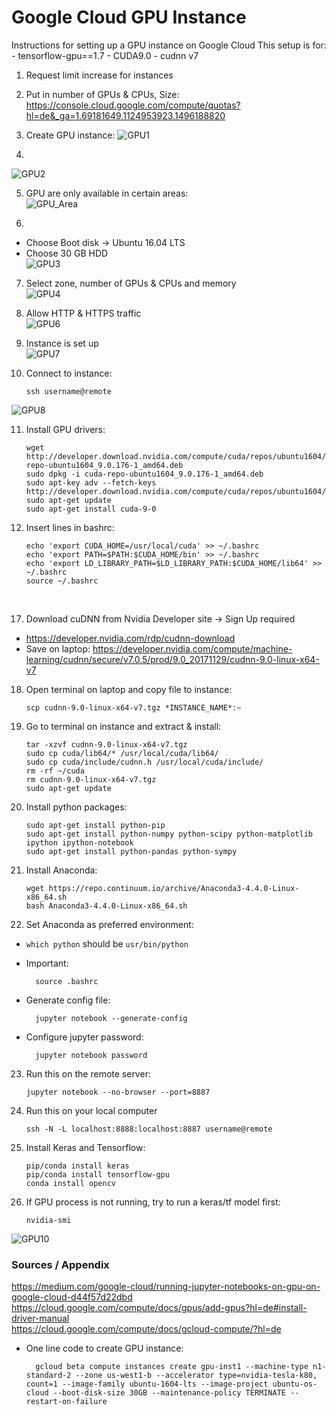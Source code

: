 # Google Cloud GPU Instance
Instructions for setting up a GPU instance on Google Cloud
This setup is for:
	- tensorflow-gpu==1.7
	- CUDA9.0
	- cudnn v7
1. Request limit increase for instances  
2. Put in number of GPUs & CPUs, Size:  
https://console.cloud.google.com/compute/quotas?hl=de&_ga=1.69181649.1124953923.1496188820  

3. Create GPU instance:
![GPU1](images/GPU_1.png)  

4.  
![GPU2](images/GPU_2.png)  

5. GPU are only available in certain areas:  
![GPU_Area](images/GPU_area.png)  

6.  
- Choose Boot disk -> Ubuntu 16.04 LTS  
- Choose 30 GB HDD  
![GPU3](images/GPU_3.png)  

7. Select zone, number of GPUs & CPUs and memory  
![GPU4](images/GPU_4.png)  

8. Allow HTTP & HTTPS traffic  
![GPU6](images/GPU_6.png)  

9. Instance is set up  
![GPU7](images/GPU_7.png)  

10. Connect to instance:    

		ssh username@remote  

![GPU8](images/GPU_8.png)  

11. Install GPU drivers: 

		wget http://developer.download.nvidia.com/compute/cuda/repos/ubuntu1604/x86_64/cuda-repo-ubuntu1604_9.0.176-1_amd64.deb
		sudo dpkg -i cuda-repo-ubuntu1604_9.0.176-1_amd64.deb
		sudo apt-key adv --fetch-keys http://developer.download.nvidia.com/compute/cuda/repos/ubuntu1604/x86_64/7fa2af80.pub
		sudo apt-get update  
		sudo apt-get install cuda-9-0  

16. Insert lines in bashrc:  
 
		echo 'export CUDA_HOME=/usr/local/cuda' >> ~/.bashrc  
		echo 'export PATH=$PATH:$CUDA_HOME/bin' >> ~/.bashrc  
		echo 'export LD_LIBRARY_PATH=$LD_LIBRARY_PATH:$CUDA_HOME/lib64' >> ~/.bashrc  
		source ~/.bashrc
 

17. Download cuDNN from Nvidia Developer site -> Sign Up required  
- https://developer.nvidia.com/rdp/cudnn-download  
- Save on laptop: 
https://developer.nvidia.com/compute/machine-learning/cudnn/secure/v7.0.5/prod/9.0_20171129/cudnn-9.0-linux-x64-v7

18. Open terminal on laptop and copy file to instance:  
 
		scp cudnn-9.0-linux-x64-v7.tgz *INSTANCE_NAME*:~


19. Go to terminal on instance and extract & install:  
 
		tar -xzvf cudnn-9.0-linux-x64-v7.tgz  
		sudo cp cuda/lib64/* /usr/local/cuda/lib64/  
		sudo cp cuda/include/cudnn.h /usr/local/cuda/include/  
		rm -rf ~/cuda  
		rm cudnn-9.0-linux-x64-v7.tgz  
		sudo apt-get update   

20. Install python packages:  

		sudo apt-get install python-pip  
		sudo apt-get install python-numpy python-scipy python-matplotlib ipython ipython-notebook  
		sudo apt-get install python-pandas python-sympy 

21. Install Anaconda:  
 
		wget https://repo.continuum.io/archive/Anaconda3-4.4.0-Linux-x86_64.sh  
		bash Anaconda3-4.4.0-Linux-x86_64.sh   

22. Set Anaconda as preferred environment:  
- `which python` should be `usr/bin/python`  
- Important:  

		source .bashrc  
- Generate config file:  

		jupyter notebook --generate-config
		
- Configure jupyter password:  

		jupyter notebook password  
		
23. Run this on the remote server:  
		
		jupyter notebook --no-browser --port=8887

24. Run this on your local computer

		ssh -N -L localhost:8888:localhost:8887 username@remote
		
		
25. Install Keras and Tensorflow:

		pip/conda install keras
		pip/conda install tensorflow-gpu
		conda install opencv
		
26. If GPU process is not running, try to run a keras/tf model first:  

		nvidia-smi  
		
![GPU10](images/GPU_10.png) 


### Sources / Appendix

https://medium.com/google-cloud/running-jupyter-notebooks-on-gpu-on-google-cloud-d44f57d22dbd  
https://cloud.google.com/compute/docs/gpus/add-gpus?hl=de#install-driver-manual  
https://cloud.google.com/compute/docs/gcloud-compute/?hl=de  

- One line code to create GPU instance:

		gcloud beta compute instances create gpu-inst1 --machine-type n1-standard-2 --zone us-west1-b --accelerator type=nvidia-tesla-k80, count=1 --image-family ubuntu-1604-lts --image-project ubuntu-os-cloud --boot-disk-size 30GB --maintenance-policy TERMINATE --restart-on-failure




		

		
		



